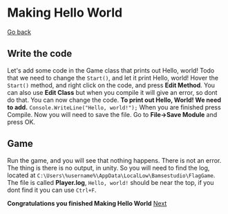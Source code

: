 # Making Hello World
[Go back](https://github.com/bamsestudio/Tutorials/blob/main/unity/modding/UnityModding.md)
## Write the code
Let's add some code in the Game class that prints out Hello, world!
Todo that we need to change the `Start()`, and let it print Hello, world!
Hover the `Start()` method, and right click on the code, and press **Edit Method**. You can also use **Edit Class** but when you compile it will give an error, so dont do that.
You can now change the code.
**To print out Hello, World! We need to add.**
`Console.WriteLine("Hello, world!");`
When you are finished press Compile.
Now you will need to save the file. Go to **File->Save Module** and press OK.
## Game
Run the game, and you will see that nothing happens. There is not an error. The thing is there is no output, in unity. So you will need to find the log, located at `C:\Users\%username%\AppData\LocalLow\Bamsestudio\FlagGame`. The file is called **Player.log**, `Hello, world!` should be near the top, if you dont find it you can use `Ctrl+F`.

**Congratulations you finished Making Hello World**
[Next](https://github.com/bamsestudio/Tutorials/blob/main/unity/modding/Chazzvader_Helpers.md)